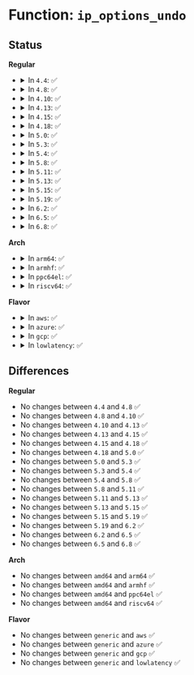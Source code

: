 # Function: <code>ip_options_undo</code>

## Status
<b>Regular</b>
<ul>
<li>
<details>
<summary>In <code>4.4</code>: ✅</summary>

```c
void ip_options_undo(struct ip_options *opt);
```

**Collision:** Unique Global

**Inline:** No

**Transformation:** False

**Instances:**

```
In net/ipv4/ip_options.c (ffffffff8175beb0)
Location: net/ipv4/ip_options.c:486
Inline: False
Direct callers:
  - net/ipv4/ip_sockglue.c:ip_cmsg_recv_offset
  - net/ipv4/ip_sockglue.c:do_ip_getsockopt
```
**Symbols:**

```
ffffffff8175beb0-ffffffff8175bf8c: ip_options_undo (STB_GLOBAL)
```
</details>
</li>
<li>
<details>
<summary>In <code>4.8</code>: ✅</summary>

```c
void ip_options_undo(struct ip_options *opt);
```

**Collision:** Unique Global

**Inline:** No

**Transformation:** False

**Instances:**

```
In net/ipv4/ip_options.c (ffffffff817c8130)
Location: net/ipv4/ip_options.c:484
Inline: False
Direct callers:
  - net/ipv4/ip_sockglue.c:do_ip_getsockopt
  - net/ipv4/ip_sockglue.c:ip_cmsg_recv_offset
```
**Symbols:**

```
ffffffff817c8130-ffffffff817c820c: ip_options_undo (STB_GLOBAL)
```
</details>
</li>
<li>
<details>
<summary>In <code>4.10</code>: ✅</summary>

```c
void ip_options_undo(struct ip_options *opt);
```

**Collision:** Unique Global

**Inline:** No

**Transformation:** False

**Instances:**

```
In net/ipv4/ip_options.c (ffffffff817f7c20)
Location: net/ipv4/ip_options.c:484
Inline: False
Direct callers:
  - net/ipv4/ip_sockglue.c:do_ip_getsockopt
  - net/ipv4/ip_sockglue.c:ip_cmsg_recv_offset
```
**Symbols:**

```
ffffffff817f7c20-ffffffff817f7cfc: ip_options_undo (STB_GLOBAL)
```
</details>
</li>
<li>
<details>
<summary>In <code>4.13</code>: ✅</summary>

```c
void ip_options_undo(struct ip_options *opt);
```

**Collision:** Unique Global

**Inline:** No

**Transformation:** False

**Instances:**

```
In net/ipv4/ip_options.c (ffffffff81818020)
Location: net/ipv4/ip_options.c:484
Inline: False
Direct callers:
  - net/ipv4/ip_sockglue.c:do_ip_getsockopt
  - net/ipv4/ip_sockglue.c:ip_cmsg_recv_offset
```
**Symbols:**

```
ffffffff81818020-ffffffff818180e4: ip_options_undo (STB_GLOBAL)
```
</details>
</li>
<li>
<details>
<summary>In <code>4.15</code>: ✅</summary>

```c
void ip_options_undo(struct ip_options *opt);
```

**Collision:** Unique Global

**Inline:** No

**Transformation:** False

**Instances:**

```
In net/ipv4/ip_options.c (ffffffff81897180)
Location: net/ipv4/ip_options.c:482
Inline: False
Direct callers:
  - net/ipv4/ip_sockglue.c:do_ip_getsockopt
  - net/ipv4/ip_sockglue.c:ip_cmsg_recv_offset
```
**Symbols:**

```
ffffffff81897180-ffffffff81897244: ip_options_undo (STB_GLOBAL)
```
</details>
</li>
<li>
<details>
<summary>In <code>4.18</code>: ✅</summary>

```c
void ip_options_undo(struct ip_options *opt);
```

**Collision:** Unique Global

**Inline:** No

**Transformation:** False

**Instances:**

```
In net/ipv4/ip_options.c (ffffffff818eb460)
Location: net/ipv4/ip_options.c:482
Inline: False
Direct callers:
  - net/ipv4/ip_sockglue.c:do_ip_getsockopt
  - net/ipv4/ip_sockglue.c:ip_cmsg_recv_offset
```
**Symbols:**

```
ffffffff818eb460-ffffffff818eb522: ip_options_undo (STB_GLOBAL)
```
</details>
</li>
<li>
<details>
<summary>In <code>5.0</code>: ✅</summary>

```c
void ip_options_undo(struct ip_options *opt);
```

**Collision:** Unique Global

**Inline:** No

**Transformation:** False

**Instances:**

```
In net/ipv4/ip_options.c (ffffffff81918980)
Location: net/ipv4/ip_options.c:494
Inline: False
Direct callers:
  - net/ipv4/ip_sockglue.c:do_ip_getsockopt
  - net/ipv4/ip_sockglue.c:ip_cmsg_recv_offset
```
**Symbols:**

```
ffffffff81918980-ffffffff81918a42: ip_options_undo (STB_GLOBAL)
```
</details>
</li>
<li>
<details>
<summary>In <code>5.3</code>: ✅</summary>

```c
void ip_options_undo(struct ip_options *opt);
```

**Collision:** Unique Global

**Inline:** No

**Transformation:** False

**Instances:**

```
In net/ipv4/ip_options.c (ffffffff8197a8c0)
Location: net/ipv4/ip_options.c:495
Inline: False
Direct callers:
  - net/ipv4/ip_sockglue.c:do_ip_getsockopt
  - net/ipv4/ip_sockglue.c:ip_cmsg_recv_offset
```
**Symbols:**

```
ffffffff8197a8c0-ffffffff8197a982: ip_options_undo (STB_GLOBAL)
```
</details>
</li>
<li>
<details>
<summary>In <code>5.4</code>: ✅</summary>

```c
void ip_options_undo(struct ip_options *opt);
```

**Collision:** Unique Global

**Inline:** No

**Transformation:** False

**Instances:**

```
In net/ipv4/ip_options.c (ffffffff819b1220)
Location: net/ipv4/ip_options.c:495
Inline: False
Direct callers:
  - net/ipv4/ip_sockglue.c:do_ip_getsockopt
  - net/ipv4/ip_sockglue.c:ip_cmsg_recv_offset
```
**Symbols:**

```
ffffffff819b1220-ffffffff819b12e2: ip_options_undo (STB_GLOBAL)
```
</details>
</li>
<li>
<details>
<summary>In <code>5.8</code>: ✅</summary>

```c
void ip_options_undo(struct ip_options *opt);
```

**Collision:** Unique Global

**Inline:** No

**Transformation:** False

**Instances:**

```
In net/ipv4/ip_options.c (ffffffff81a9b0c0)
Location: net/ipv4/ip_options.c:495
Inline: False
Direct callers:
  - net/ipv4/ip_sockglue.c:do_ip_getsockopt
  - net/ipv4/ip_sockglue.c:ip_cmsg_recv_offset
```
**Symbols:**

```
ffffffff81a9b0c0-ffffffff81a9b18b: ip_options_undo (STB_GLOBAL)
```
</details>
</li>
<li>
<details>
<summary>In <code>5.11</code>: ✅</summary>

```c
void ip_options_undo(struct ip_options *opt);
```

**Collision:** Unique Global

**Inline:** No

**Transformation:** False

**Instances:**

```
In net/ipv4/ip_options.c (ffffffff81aa5020)
Location: net/ipv4/ip_options.c:495
Inline: False
Direct callers:
  - net/ipv4/ip_sockglue.c:do_ip_getsockopt
  - net/ipv4/ip_sockglue.c:ip_cmsg_recv_offset
```
**Symbols:**

```
ffffffff81aa5020-ffffffff81aa50eb: ip_options_undo (STB_GLOBAL)
```
</details>
</li>
<li>
<details>
<summary>In <code>5.13</code>: ✅</summary>

```c
void ip_options_undo(struct ip_options *opt);
```

**Collision:** Unique Global

**Inline:** No

**Transformation:** False

**Instances:**

```
In net/ipv4/ip_options.c (ffffffff81a90110)
Location: net/ipv4/ip_options.c:495
Inline: False
Direct callers:
  - net/ipv4/ip_sockglue.c:do_ip_getsockopt
  - net/ipv4/ip_sockglue.c:ip_cmsg_recv_offset
```
**Symbols:**

```
ffffffff81a90110-ffffffff81a901db: ip_options_undo (STB_GLOBAL)
```
</details>
</li>
<li>
<details>
<summary>In <code>5.15</code>: ✅</summary>

```c
void ip_options_undo(struct ip_options *opt);
```

**Collision:** Unique Global

**Inline:** No

**Transformation:** False

**Instances:**

```
In net/ipv4/ip_options.c (ffffffff81b4b380)
Location: net/ipv4/ip_options.c:495
Inline: False
Direct callers:
  - net/ipv4/ip_sockglue.c:do_ip_getsockopt
  - net/ipv4/ip_sockglue.c:ip_cmsg_recv_offset
```
**Symbols:**

```
ffffffff81b4b380-ffffffff81b4b44b: ip_options_undo (STB_GLOBAL)
```
</details>
</li>
<li>
<details>
<summary>In <code>5.19</code>: ✅</summary>

```c
void ip_options_undo(struct ip_options *opt);
```

**Collision:** Unique Global

**Inline:** No

**Transformation:** False

**Instances:**

```
In net/ipv4/ip_options.c (ffffffff81cd8860)
Location: net/ipv4/ip_options.c:482
Inline: False
Direct callers:
  - net/ipv4/ip_sockglue.c:do_ip_getsockopt
  - net/ipv4/ip_sockglue.c:ip_cmsg_recv_offset
```
**Symbols:**

```
ffffffff81cd8860-ffffffff81cd8937: ip_options_undo (STB_GLOBAL)
```
</details>
</li>
<li>
<details>
<summary>In <code>6.2</code>: ✅</summary>

```c
void ip_options_undo(struct ip_options *opt);
```

**Collision:** Unique Global

**Inline:** No

**Transformation:** False

**Instances:**

```
In net/ipv4/ip_options.c (ffffffff81e98f40)
Location: net/ipv4/ip_options.c:482
Inline: False
Direct callers:
  - net/ipv4/ip_sockglue.c:do_ip_getsockopt
  - net/ipv4/ip_sockglue.c:ip_cmsg_recv_offset
```
**Symbols:**

```
ffffffff81e98f40-ffffffff81e99017: ip_options_undo (STB_GLOBAL)
```
</details>
</li>
<li>
<details>
<summary>In <code>6.5</code>: ✅</summary>

```c
void ip_options_undo(struct ip_options *opt);
```

**Collision:** Unique Global

**Inline:** No

**Transformation:** False

**Instances:**

```
In net/ipv4/ip_options.c (ffffffff81ef7780)
Location: net/ipv4/ip_options.c:482
Inline: False
Direct callers:
  - net/ipv4/ip_sockglue.c:do_ip_getsockopt
  - net/ipv4/ip_sockglue.c:ip_cmsg_recv_offset
```
**Symbols:**

```
ffffffff81ef7780-ffffffff81ef7857: ip_options_undo (STB_GLOBAL)
```
</details>
</li>
<li>
<details>
<summary>In <code>6.8</code>: ✅</summary>

```c
void ip_options_undo(struct ip_options *opt);
```

**Collision:** Unique Global

**Inline:** No

**Transformation:** False

**Instances:**

```
In net/ipv4/ip_options.c (ffffffff81fbb710)
Location: net/ipv4/ip_options.c:482
Inline: False
Direct callers:
  - net/ipv4/ip_sockglue.c:do_ip_getsockopt
  - net/ipv4/ip_sockglue.c:ip_cmsg_recv_offset
```
**Symbols:**

```
ffffffff81fbb710-ffffffff81fbb7e7: ip_options_undo (STB_GLOBAL)
```
</details>
</li>
</ul>
<b>Arch</b>
<ul>
<li>
<details>
<summary>In <code>arm64</code>: ✅</summary>

```c
void ip_options_undo(struct ip_options *opt);
```

**Collision:** Unique Global

**Inline:** No

**Transformation:** False

**Instances:**

```
In net/ipv4/ip_options.c (ffff800010c615f0)
Location: net/ipv4/ip_options.c:495
Inline: False
Direct callers:
  - net/ipv4/ip_sockglue.c:do_ip_getsockopt
  - net/ipv4/ip_sockglue.c:ip_cmsg_recv_offset
```
**Symbols:**

```
ffff800010c615f0-ffff800010c616e4: ip_options_undo (STB_GLOBAL)
```
</details>
</li>
<li>
<details>
<summary>In <code>armhf</code>: ✅</summary>

```c
void ip_options_undo(struct ip_options *opt);
```

**Collision:** Unique Global

**Inline:** No

**Transformation:** False

**Instances:**

```
In net/ipv4/ip_options.c (c0d71004)
Location: net/ipv4/ip_options.c:495
Inline: False
Direct callers:
  - net/ipv4/ip_sockglue.c:ip_cmsg_recv_offset
```
**Symbols:**

```
c0d71004-c0d71100: ip_options_undo (STB_GLOBAL)
```
</details>
</li>
<li>
<details>
<summary>In <code>ppc64el</code>: ✅</summary>

```c
void ip_options_undo(struct ip_options *opt);
```

**Collision:** Unique Global

**Inline:** No

**Transformation:** False

**Instances:**

```
In net/ipv4/ip_options.c (c000000000d64b90)
Location: net/ipv4/ip_options.c:495
Inline: False
Direct callers:
  - net/ipv4/ip_sockglue.c:do_ip_getsockopt
  - net/ipv4/ip_sockglue.c:ip_cmsg_recv_offset
```
**Symbols:**

```
c000000000d64b90-c000000000d64cc4: ip_options_undo (STB_GLOBAL)
```
</details>
</li>
<li>
<details>
<summary>In <code>riscv64</code>: ✅</summary>

```c
void ip_options_undo(struct ip_options *opt);
```

**Collision:** Unique Global

**Inline:** No

**Transformation:** False

**Instances:**

```
In net/ipv4/ip_options.c (ffffffe0007c9788)
Location: net/ipv4/ip_options.c:495
Inline: False
Direct callers:
  - net/ipv4/ip_sockglue.c:ip_cmsg_recv_offset
```
**Symbols:**

```
ffffffe0007c9788-ffffffe0007c98c4: ip_options_undo (STB_GLOBAL)
```
</details>
</li>
</ul>
<b>Flavor</b>
<ul>
<li>
<details>
<summary>In <code>aws</code>: ✅</summary>

```c
void ip_options_undo(struct ip_options *opt);
```

**Collision:** Unique Global

**Inline:** No

**Transformation:** False

**Instances:**

```
In net/ipv4/ip_options.c (ffffffff81951090)
Location: net/ipv4/ip_options.c:495
Inline: False
Direct callers:
  - net/ipv4/ip_sockglue.c:do_ip_getsockopt
  - net/ipv4/ip_sockglue.c:ip_cmsg_recv_offset
```
**Symbols:**

```
ffffffff81951090-ffffffff81951152: ip_options_undo (STB_GLOBAL)
```
</details>
</li>
<li>
<details>
<summary>In <code>azure</code>: ✅</summary>

```c
void ip_options_undo(struct ip_options *opt);
```

**Collision:** Unique Global

**Inline:** No

**Transformation:** False

**Instances:**

```
In net/ipv4/ip_options.c (ffffffff8190ab80)
Location: net/ipv4/ip_options.c:495
Inline: False
Direct callers:
  - net/ipv4/ip_sockglue.c:do_ip_getsockopt
  - net/ipv4/ip_sockglue.c:ip_cmsg_recv_offset
```
**Symbols:**

```
ffffffff8190ab80-ffffffff8190ac42: ip_options_undo (STB_GLOBAL)
```
</details>
</li>
<li>
<details>
<summary>In <code>gcp</code>: ✅</summary>

```c
void ip_options_undo(struct ip_options *opt);
```

**Collision:** Unique Global

**Inline:** No

**Transformation:** False

**Instances:**

```
In net/ipv4/ip_options.c (ffffffff819bb860)
Location: net/ipv4/ip_options.c:495
Inline: False
Direct callers:
  - net/ipv4/ip_sockglue.c:do_ip_getsockopt
  - net/ipv4/ip_sockglue.c:ip_cmsg_recv_offset
```
**Symbols:**

```
ffffffff819bb860-ffffffff819bb922: ip_options_undo (STB_GLOBAL)
```
</details>
</li>
<li>
<details>
<summary>In <code>lowlatency</code>: ✅</summary>

```c
void ip_options_undo(struct ip_options *opt);
```

**Collision:** Unique Global

**Inline:** No

**Transformation:** False

**Instances:**

```
In net/ipv4/ip_options.c (ffffffff819c5170)
Location: net/ipv4/ip_options.c:495
Inline: False
Direct callers:
  - net/ipv4/ip_sockglue.c:do_ip_getsockopt
  - net/ipv4/ip_sockglue.c:ip_cmsg_recv_offset
```
**Symbols:**

```
ffffffff819c5170-ffffffff819c5232: ip_options_undo (STB_GLOBAL)
```
</details>
</li>
</ul>

## Differences
<b>Regular</b>
<ul>
<li>
No changes between <code>4.4</code> and <code>4.8</code> ✅
</li>
<li>
No changes between <code>4.8</code> and <code>4.10</code> ✅
</li>
<li>
No changes between <code>4.10</code> and <code>4.13</code> ✅
</li>
<li>
No changes between <code>4.13</code> and <code>4.15</code> ✅
</li>
<li>
No changes between <code>4.15</code> and <code>4.18</code> ✅
</li>
<li>
No changes between <code>4.18</code> and <code>5.0</code> ✅
</li>
<li>
No changes between <code>5.0</code> and <code>5.3</code> ✅
</li>
<li>
No changes between <code>5.3</code> and <code>5.4</code> ✅
</li>
<li>
No changes between <code>5.4</code> and <code>5.8</code> ✅
</li>
<li>
No changes between <code>5.8</code> and <code>5.11</code> ✅
</li>
<li>
No changes between <code>5.11</code> and <code>5.13</code> ✅
</li>
<li>
No changes between <code>5.13</code> and <code>5.15</code> ✅
</li>
<li>
No changes between <code>5.15</code> and <code>5.19</code> ✅
</li>
<li>
No changes between <code>5.19</code> and <code>6.2</code> ✅
</li>
<li>
No changes between <code>6.2</code> and <code>6.5</code> ✅
</li>
<li>
No changes between <code>6.5</code> and <code>6.8</code> ✅
</li>
</ul>
<b>Arch</b>
<ul>
<li>
No changes between <code>amd64</code> and <code>arm64</code> ✅
</li>
<li>
No changes between <code>amd64</code> and <code>armhf</code> ✅
</li>
<li>
No changes between <code>amd64</code> and <code>ppc64el</code> ✅
</li>
<li>
No changes between <code>amd64</code> and <code>riscv64</code> ✅
</li>
</ul>
<b>Flavor</b>
<ul>
<li>
No changes between <code>generic</code> and <code>aws</code> ✅
</li>
<li>
No changes between <code>generic</code> and <code>azure</code> ✅
</li>
<li>
No changes between <code>generic</code> and <code>gcp</code> ✅
</li>
<li>
No changes between <code>generic</code> and <code>lowlatency</code> ✅
</li>
</ul>
